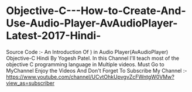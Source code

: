 # Objective-C---How-to-Create-And-Use-Audio-Player-AvAudioPlayer-Latest-2017-Hindi-
Source Code :- An Introduction Of ) in Audio Player(AvAudioPlayer) Objective-C Hindi By Yogesh Patel. In this Channel I'll teach most of the objective C programming language in Multiple videos. Must Go to MyChannel Enjoy the Videos And Don't Forget To Subscribe My Channel :-https://www.youtube.com/channel/UCvtOhkUpvgvZcFWntgW0VMw?view_as=subscriber
